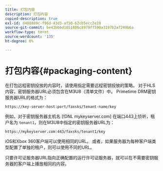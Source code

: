 ```yaml
---
title: 打包内容
description: 打包内容
copied-description: true
exl-id: d408889c-f96d-43d3-af50-62cb5ecc2e28
source-git-commit: be43bbbd1051886c8979ff590a3197b2a7249b6a
workflow-type: tm+mt
source-wordcount: '135'
ht-degree: 0%

---
```


# 打包内容{#packaging-content}

在打包远程密钥投放的内容时，请使用指定需要远程密钥投放的策略。 对于HLS内容，密钥服务器URL必须包含在M3U8（清单文件）中。 Primetime DRM密钥服务器URL的格式为：

```
https://key-server-host:port/faxsks/tenant-name/key
```

例如，对于密钥服务器主机名 [!DNL mykeyserver.com] 在端口443上侦听，租户名为 `tenant1`，则在M3U8中指定的密钥服务器URL为：

```
https://mykeyserver.com:443/faxsks/tenant1/key
```

iOS和Xbox 360客户端可以使用相同的URL。 或者，如果服务器为每种客户端类型配置了单独的租户，则可以使用不同的URL。

只要许可证服务器URL指向正确配置的运行许可证服务器，就可以在不需要密钥服务器的客户端上播放相同的内容。
